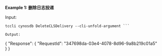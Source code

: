 **Example 1: 删除日志投递**



Input: 

```
tccli cynosdb DeleteCLSDelivery --cli-unfold-argument ```

Output: 
```
{
    "Response": {
        "RequestId": "347698da-03e4-4078-8d96-9a8b219c01a5"
    }
}
```

